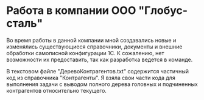 # Работа в компании ООО "Глобус-сталь"

Во время работы в данной компании мной создавались новые и изменялись существующиеся справочники, документы и внешние обработки самописной конфигурации 1С. К сожалению, нет возможности их предоставить, так как разработка ведется в команде. 

В текстовом файле "ДеревоКонтрагентов.txt" содержится частичный код из справочника "Контрагенты". Я взяла свои части кода для выполнения задачи с выводом полного дерева головных и подчиненных контрагентов относительно текущего.
